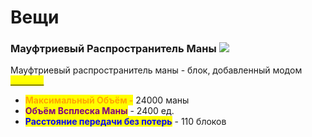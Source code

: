 # Вещи

### Мауфтриевый Распространитель Маны ![](https://media.discordapp.net/attachments/1125896171848732772/1132065882944835624/ElvoriumSpreader.png)

Мауфтриевый распространитель маны - блок, добавленный модом [<mark style="color:yellow;">**Alfheim**</mark>](./)&#x20;

* <mark style="color:orange;">**Максимальный Объём -**</mark> 24000 маны
* <mark style="color:purple;">**Объём Всплеска Маны**</mark> - 2400 ед.
* <mark style="color:blue;">**Расстояние передачи без потерь**</mark> - 110 блоков&#x20;
